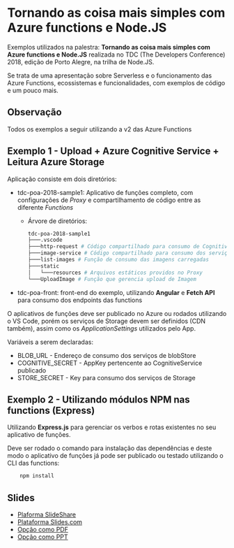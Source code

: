 # Tornando as coisa mais simples com Azure functions e Node.JS

Exemplos utilizados na palestra: **Tornando as coisa mais simples com Azure functions e Node.JS** realizada no TDC (The Developers Conference) 2018, edição de Porto Alegre, na trilha de Node.JS.

Se trata de uma apresentação sobre Serverless e o funcionamento das Azure Functions, ecossistemas e funcionalidades, com exemplos de código e um pouco mais.

## Observação

Todos os exemplos a seguir utilizando a v2 das Azure Functions

## Exemplo 1 - Upload + Azure Cognitive Service + Leitura Azure Storage

Aplicação consiste em dois diretórios:

* tdc-poa-2018-sample1: Aplicativo de funções completo, com configurações de _Proxy_ e compartilhamento de código entre as diferente _Functions_
    * Árvore de diretórios:
        ``` bash
        tdc-poa-2018-sample1
        ├───.vscode
        ├───http-request # Código compartilhado para consumo de Cognitive Service
        ├───image-service # Código compartilhado para consumo dos serviços de Storage, necessário rodar 'npm install'
        ├───list-images # Função de consumo das imagens carregadas
        ├───static
        │   └───resources # Arquivos estáticos providos no Proxy
        └───UploadImage # Função que gerencia upload de Imagem
        ```

* tdc-poa-front: front-end do exemplo, utilizando **Angular** e **Fetch API** para consumo dos endpoints das functions

O aplicativos de funções deve ser publicado no Azure ou rodados utilizando o VS Code, porém os serviços de Storage devem ser definidos (CDN também), assim como os *ApplicationSettings* utilizados pelo App.

Variáveis a serem declaradas:

* BLOB_URL - Endereço de consumo dos serviços de blobStore
* COGNITIVE_SECRET - AppKey pertencente ao CognitiveService publicado
* STORE_SECRET - Key para consumo dos serviços de Storage

## Exemplo 2 - Utilizando módulos NPM nas functions (Express)

Utilizando **Express.js** para gerenciar os verbos e rotas existentes no seu aplicativo de funções.

Deve ser rodado o comando para instalação das dependências e deste modo o aplicativo de funções já pode ser publicado ou testado utilizando o CLI das functions:

```bash
    npm install
```

## Slides

* [Plaforma SlideShare](https://www.slideshare.net/MatheusDonizeteMatos/tornando-as-coisas-mais-simples-com-azure-functions-e-nodejs)
* [Plataforma Slides.com](https://slides.com/matheusdonizete/deck-10-12)
* [Opção como PDF](/azure-functions-nodejs.pdf)
* [Opção como PPT](/azure-functions-nodejs.pptx)